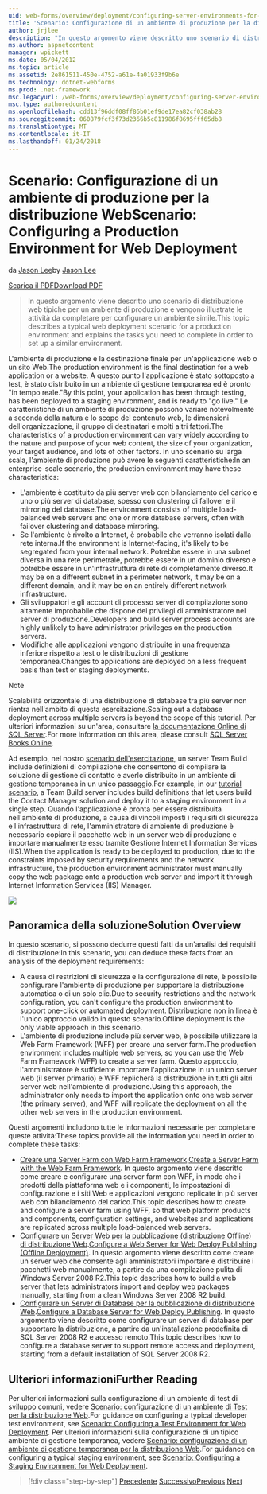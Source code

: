 ```yaml
---
uid: web-forms/overview/deployment/configuring-server-environments-for-web-deployment/scenario-configuring-a-production-environment-for-web-deployment
title: 'Scenario: Configurazione di un ambiente di produzione per la distribuzione Web | Documenti Microsoft'
author: jrjlee
description: "In questo argomento viene descritto uno scenario di distribuzione web tipiche per un ambiente di produzione e vengono illustrate le attività da completare per impostare un simile..."
ms.author: aspnetcontent
manager: wpickett
ms.date: 05/04/2012
ms.topic: article
ms.assetid: 2e861511-450e-4752-a61e-4a01933f9b6e
ms.technology: dotnet-webforms
ms.prod: .net-framework
msc.legacyurl: /web-forms/overview/deployment/configuring-server-environments-for-web-deployment/scenario-configuring-a-production-environment-for-web-deployment
msc.type: authoredcontent
ms.openlocfilehash: cdd13f96ddf08ff86b01ef9de17ea82cf038ab28
ms.sourcegitcommit: 060879fcf3f73d2366b5c811986f8695fff65db8
ms.translationtype: MT
ms.contentlocale: it-IT
ms.lasthandoff: 01/24/2018
---
```

<a name="scenario-configuring-a-production-environment-for-web-deployment"></a><span data-ttu-id="e1633-103">Scenario: Configurazione di un ambiente di produzione per la distribuzione Web</span><span class="sxs-lookup"><span data-stu-id="e1633-103">Scenario: Configuring a Production Environment for Web Deployment</span></span>
====================
<span data-ttu-id="e1633-104">da [Jason Lee](https://github.com/jrjlee)</span><span class="sxs-lookup"><span data-stu-id="e1633-104">by [Jason Lee](https://github.com/jrjlee)</span></span>

[<span data-ttu-id="e1633-105">Scarica il PDF</span><span class="sxs-lookup"><span data-stu-id="e1633-105">Download PDF</span></span>](https://msdnshared.blob.core.windows.net/media/MSDNBlogsFS/prod.evol.blogs.msdn.com/CommunityServer.Blogs.Components.WeblogFiles/00/00/00/63/56/8130.DeployingWebAppsInEnterpriseScenarios.pdf)

> <span data-ttu-id="e1633-106">In questo argomento viene descritto uno scenario di distribuzione web tipiche per un ambiente di produzione e vengono illustrate le attività da completare per configurare un ambiente simile.</span><span class="sxs-lookup"><span data-stu-id="e1633-106">This topic describes a typical web deployment scenario for a production environment and explains the tasks you need to complete in order to set up a similar environment.</span></span>


<span data-ttu-id="e1633-107">L'ambiente di produzione è la destinazione finale per un'applicazione web o un sito Web.</span><span class="sxs-lookup"><span data-stu-id="e1633-107">The production environment is the final destination for a web application or a website.</span></span> <span data-ttu-id="e1633-108">A questo punto l'applicazione è stato sottoposto a test, è stato distribuito in un ambiente di gestione temporanea ed è pronto "in tempo reale."</span><span class="sxs-lookup"><span data-stu-id="e1633-108">By this point, your application has been through testing, has been deployed to a staging environment, and is ready to "go live."</span></span> <span data-ttu-id="e1633-109">Le caratteristiche di un ambiente di produzione possono variare notevolmente a seconda della natura e lo scopo del contenuto web, le dimensioni dell'organizzazione, il gruppo di destinatari e molti altri fattori.</span><span class="sxs-lookup"><span data-stu-id="e1633-109">The characteristics of a production environment can vary widely according to the nature and purpose of your web content, the size of your organization, your target audience, and lots of other factors.</span></span> <span data-ttu-id="e1633-110">In uno scenario su larga scala, l'ambiente di produzione può avere le seguenti caratteristiche:</span><span class="sxs-lookup"><span data-stu-id="e1633-110">In an enterprise-scale scenario, the production environment may have these characteristics:</span></span>

- <span data-ttu-id="e1633-111">L'ambiente è costituito da più server web con bilanciamento del carico e uno o più server di database, spesso con clustering di failover e il mirroring del database.</span><span class="sxs-lookup"><span data-stu-id="e1633-111">The environment consists of multiple load-balanced web servers and one or more database servers, often with failover clustering and database mirroring.</span></span>
- <span data-ttu-id="e1633-112">Se l'ambiente è rivolto a Internet, è probabile che verranno isolati dalla rete interna.</span><span class="sxs-lookup"><span data-stu-id="e1633-112">If the environment is Internet-facing, it's likely to be segregated from your internal network.</span></span> <span data-ttu-id="e1633-113">Potrebbe essere in una subnet diversa in una rete perimetrale, potrebbe essere in un dominio diverso e potrebbe essere in un'infrastruttura di rete di completamente diverso.</span><span class="sxs-lookup"><span data-stu-id="e1633-113">It may be on a different subnet in a perimeter network, it may be on a different domain, and it may be on an entirely different network infrastructure.</span></span>
- <span data-ttu-id="e1633-114">Gli sviluppatori e gli account di processo server di compilazione sono altamente improbabile che dispone dei privilegi di amministratore nel server di produzione.</span><span class="sxs-lookup"><span data-stu-id="e1633-114">Developers and build server process accounts are highly unlikely to have administrator privileges on the production servers.</span></span>
- <span data-ttu-id="e1633-115">Modifiche alle applicazioni vengono distribuite in una frequenza inferiore rispetto a test o le distribuzioni di gestione temporanea.</span><span class="sxs-lookup"><span data-stu-id="e1633-115">Changes to applications are deployed on a less frequent basis than test or staging deployments.</span></span>

> [!NOTE]
> <span data-ttu-id="e1633-116">Scalabilità orizzontale di una distribuzione di database tra più server non rientra nell'ambito di questa esercitazione.</span><span class="sxs-lookup"><span data-stu-id="e1633-116">Scaling out a database deployment across multiple servers is beyond the scope of this tutorial.</span></span> <span data-ttu-id="e1633-117">Per ulteriori informazioni su un'area, consultare [la documentazione Online di SQL Server](https://technet.microsoft.com/library/ms130214.aspx).</span><span class="sxs-lookup"><span data-stu-id="e1633-117">For more information on this area, please consult [SQL Server Books Online](https://technet.microsoft.com/library/ms130214.aspx).</span></span>


<span data-ttu-id="e1633-118">Ad esempio, nel nostro [scenario dell'esercitazione](../deploying-web-applications-in-enterprise-scenarios/enterprise-web-deployment-scenario-overview.md), un server Team Build include definizioni di compilazione che consentono di compilare la soluzione di gestione di contatto e averlo distribuito in un ambiente di gestione temporanea in un unico passaggio.</span><span class="sxs-lookup"><span data-stu-id="e1633-118">For example, in our [tutorial scenario](../deploying-web-applications-in-enterprise-scenarios/enterprise-web-deployment-scenario-overview.md), a Team Build server includes build definitions that let users build the Contact Manager solution and deploy it to a staging environment in a single step.</span></span> <span data-ttu-id="e1633-119">Quando l'applicazione è pronta per essere distribuita nell'ambiente di produzione, a causa di vincoli imposti i requisiti di sicurezza e l'infrastruttura di rete, l'amministratore di ambiente di produzione è necessario copiare il pacchetto web in un server web di produzione e importare manualmente esso tramite Gestione Internet Information Services (IIS).</span><span class="sxs-lookup"><span data-stu-id="e1633-119">When the application is ready to be deployed to production, due to the constraints imposed by security requirements and the network infrastructure, the production environment administrator must manually copy the web package onto a production web server and import it through Internet Information Services (IIS) Manager.</span></span>

![](scenario-configuring-a-production-environment-for-web-deployment/_static/image1.png)

## <a name="solution-overview"></a><span data-ttu-id="e1633-120">Panoramica della soluzione</span><span class="sxs-lookup"><span data-stu-id="e1633-120">Solution Overview</span></span>

<span data-ttu-id="e1633-121">In questo scenario, si possono dedurre questi fatti da un'analisi dei requisiti di distribuzione:</span><span class="sxs-lookup"><span data-stu-id="e1633-121">In this scenario, you can deduce these facts from an analysis of the deployment requirements:</span></span>

- <span data-ttu-id="e1633-122">A causa di restrizioni di sicurezza e la configurazione di rete, è possibile configurare l'ambiente di produzione per supportare la distribuzione automatica o di un solo clic.</span><span class="sxs-lookup"><span data-stu-id="e1633-122">Due to security restrictions and the network configuration, you can't configure the production environment to support one-click or automated deployment.</span></span> <span data-ttu-id="e1633-123">Distribuzione non in linea è l'unico approccio valido in questo scenario.</span><span class="sxs-lookup"><span data-stu-id="e1633-123">Offline deployment is the only viable approach in this scenario.</span></span>
- <span data-ttu-id="e1633-124">L'ambiente di produzione include più server web, è possibile utilizzare la Web Farm Framework (WFF) per creare una server farm.</span><span class="sxs-lookup"><span data-stu-id="e1633-124">The production environment includes multiple web servers, so you can use the Web Farm Framework (WFF) to create a server farm.</span></span> <span data-ttu-id="e1633-125">Questo approccio, l'amministratore è sufficiente importare l'applicazione in un unico server web (il server primario) e WFF replicherà la distribuzione in tutti gli altri server web nell'ambiente di produzione.</span><span class="sxs-lookup"><span data-stu-id="e1633-125">Using this approach, the administrator only needs to import the application onto one web server (the primary server), and WFF will replicate the deployment on all the other web servers in the production environment.</span></span>

<span data-ttu-id="e1633-126">Questi argomenti includono tutte le informazioni necessarie per completare queste attività:</span><span class="sxs-lookup"><span data-stu-id="e1633-126">These topics provide all the information you need in order to complete these tasks:</span></span>

- <span data-ttu-id="e1633-127">[Creare una Server Farm con Web Farm Framework](configuring-a-database-server-for-web-deploy-publishing.md).</span><span class="sxs-lookup"><span data-stu-id="e1633-127">[Create a Server Farm with the Web Farm Framework](configuring-a-database-server-for-web-deploy-publishing.md).</span></span> <span data-ttu-id="e1633-128">In questo argomento viene descritto come creare e configurare una server farm con WFF, in modo che i prodotti della piattaforma web e i componenti, le impostazioni di configurazione e i siti Web e applicazioni vengono replicate in più server web con bilanciamento del carico.</span><span class="sxs-lookup"><span data-stu-id="e1633-128">This topic describes how to create and configure a server farm using WFF, so that web platform products and components, configuration settings, and websites and applications are replicated across multiple load-balanced web servers.</span></span>
- <span data-ttu-id="e1633-129">[Configurare un Server Web per la pubblicazione (distribuzione Offline) di distribuzione Web](configuring-a-web-server-for-web-deploy-publishing-offline-deployment.md).</span><span class="sxs-lookup"><span data-stu-id="e1633-129">[Configure a Web Server for Web Deploy Publishing (Offline Deployment)](configuring-a-web-server-for-web-deploy-publishing-offline-deployment.md).</span></span> <span data-ttu-id="e1633-130">In questo argomento viene descritto come creare un server web che consente agli amministratori importare e distribuire i pacchetti web manualmente, a partire da una compilazione pulita di Windows Server 2008 R2.</span><span class="sxs-lookup"><span data-stu-id="e1633-130">This topic describes how to build a web server that lets administrators import and deploy web packages manually, starting from a clean Windows Server 2008 R2 build.</span></span>
- <span data-ttu-id="e1633-131">[Configurare un Server di Database per la pubblicazione di distribuzione Web](configuring-a-database-server-for-web-deploy-publishing.md).</span><span class="sxs-lookup"><span data-stu-id="e1633-131">[Configure a Database Server for Web Deploy Publishing](configuring-a-database-server-for-web-deploy-publishing.md).</span></span> <span data-ttu-id="e1633-132">In questo argomento viene descritto come configurare un server di database per supportare la distribuzione, a partire da un'installazione predefinita di SQL Server 2008 R2 e accesso remoto.</span><span class="sxs-lookup"><span data-stu-id="e1633-132">This topic describes how to configure a database server to support remote access and deployment, starting from a default installation of SQL Server 2008 R2.</span></span>

## <a name="further-reading"></a><span data-ttu-id="e1633-133">Ulteriori informazioni</span><span class="sxs-lookup"><span data-stu-id="e1633-133">Further Reading</span></span>

<span data-ttu-id="e1633-134">Per ulteriori informazioni sulla configurazione di un ambiente di test di sviluppo comuni, vedere [Scenario: configurazione di un ambiente di Test per la distribuzione Web](scenario-configuring-a-test-environment-for-web-deployment.md).</span><span class="sxs-lookup"><span data-stu-id="e1633-134">For guidance on configuring a typical developer test environment, see [Scenario: Configuring a Test Environment for Web Deployment](scenario-configuring-a-test-environment-for-web-deployment.md).</span></span> <span data-ttu-id="e1633-135">Per ulteriori informazioni sulla configurazione di un tipico ambiente di gestione temporanea, vedere [Scenario: configurazione di un ambiente di gestione temporanea per la distribuzione Web](scenario-configuring-a-staging-environment-for-web-deployment.md).</span><span class="sxs-lookup"><span data-stu-id="e1633-135">For guidance on configuring a typical staging environment, see [Scenario: Configuring a Staging Environment for Web Deployment](scenario-configuring-a-staging-environment-for-web-deployment.md).</span></span>

>[!div class="step-by-step"]
<span data-ttu-id="e1633-136">[Precedente](scenario-configuring-a-staging-environment-for-web-deployment.md)
[Successivo](configuring-a-web-server-for-web-deploy-publishing-remote-agent.md)</span><span class="sxs-lookup"><span data-stu-id="e1633-136">[Previous](scenario-configuring-a-staging-environment-for-web-deployment.md)
[Next](configuring-a-web-server-for-web-deploy-publishing-remote-agent.md)</span></span>
